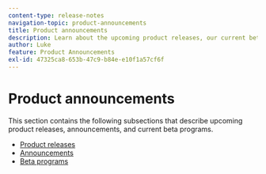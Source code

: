 ```yaml
---
content-type: release-notes
navigation-topic: product-announcements
title: Product announcements
description: Learn about the upcoming product releases, our current beta programs, or announcements. 
author: Luke
feature: Product Announcements
exl-id: 47325ca8-653b-47c9-b84e-e10f1a57cf6f
---
```

# Product announcements

This section contains the following subsections that describe upcoming product releases, announcements, and current beta programs. 

* [Product releases](../product-announcements/product-releases/product-releases.md) 
* [Announcements](../product-announcements/announcements/announcements.md) 
* [Beta programs](../product-announcements/betas/betas.md)
